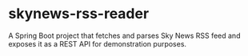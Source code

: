 # skynews-rss-reader
A Spring Boot project that fetches and parses Sky News RSS feed and exposes it as a REST API for demonstration purposes.
